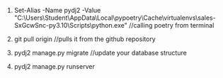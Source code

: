 
1) Set-Alias -Name pydj2 -Value "C:\Users\Student\AppData\Local\pypoetry\Cache\virtualenvs\sales-SxGcwSnc-py3.10\Scripts\python.exe" //calling poetry from terminal

2) git pull origin //pulls it from the github repository

3) pydj2 manage.py migrate //update your database structure

4) pydj2 manage.py runserver


